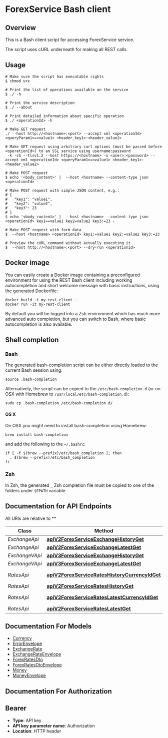 # ForexService Bash client

## Overview

This is a Bash client script for accessing ForexService service.

The script uses cURL underneath for making all REST calls.

## Usage

```shell
# Make sure the script has executable rights
$ chmod u+x 

# Print the list of operations available on the service
$ ./ -h

# Print the service description
$ ./ --about

# Print detailed information about specific operation
$ ./ <operationId> -h

# Make GET request
./ --host http://<hostname>:<port> --accept xml <operationId> <queryParam1>=<value1> <header_key1>:<header_value2>

# Make GET request using arbitrary curl options (must be passed before <operationId>) to an SSL service using username:password
 -k -sS --tlsv1.2 --host https://<hostname> -u <user>:<password> --accept xml <operationId> <queryParam1>=<value1> <header_key1>:<header_value2>

# Make POST request
$ echo '<body_content>' |  --host <hostname> --content-type json <operationId> -

# Make POST request with simple JSON content, e.g.:
# {
#   "key1": "value1",
#   "key2": "value2",
#   "key3": 23
# }
$ echo '<body_content>' |  --host <hostname> --content-type json <operationId> key1==value1 key2=value2 key3:=23 -

# Make POST request with form data
$  --host <hostname> <operationId> key1:=value1 key2:=value2 key3:=23

# Preview the cURL command without actually executing it
$  --host http://<hostname>:<port> --dry-run <operationid>

```

## Docker image

You can easily create a Docker image containing a preconfigured environment
for using the REST Bash client including working autocompletion and short
welcome message with basic instructions, using the generated Dockerfile:

```shell
docker build -t my-rest-client .
docker run -it my-rest-client
```

By default you will be logged into a Zsh environment which has much more
advanced auto completion, but you can switch to Bash, where basic autocompletion
is also available.

## Shell completion

### Bash

The generated bash-completion script can be either directly loaded to the current Bash session using:

```shell
source .bash-completion
```

Alternatively, the script can be copied to the `/etc/bash-completion.d` (or on OSX with Homebrew to `/usr/local/etc/bash-completion.d`):

```shell
sudo cp .bash-completion /etc/bash-completion.d/
```

#### OS X

On OSX you might need to install bash-completion using Homebrew:

```shell
brew install bash-completion
```

and add the following to the `~/.bashrc`:

```shell
if [ -f $(brew --prefix)/etc/bash_completion ]; then
  . $(brew --prefix)/etc/bash_completion
fi
```

### Zsh

In Zsh, the generated `_` Zsh completion file must be copied to one of the folders under `$FPATH` variable.

## Documentation for API Endpoints

All URIs are relative to **

Class | Method | HTTP request | Description
------------ | ------------- | ------------- | -------------
*ExchangeApi* | [**apiV2ForexServiceExchangeHistoryGet**](docs/ExchangeApi.md#apiv2forexserviceexchangehistoryget) | **GET** /api/v2/ForexService/Exchange/History | 
*ExchangeApi* | [**apiV2ForexServiceExchangeLatestGet**](docs/ExchangeApi.md#apiv2forexserviceexchangelatestget) | **GET** /api/v2/ForexService/Exchange/Latest | 
*ExchangeVApi* | [**apiV3ForexServiceExchangeHistoryGet**](docs/ExchangeVApi.md#apiv3forexserviceexchangehistoryget) | **GET** /api/v3/ForexService/Exchange/History | 
*ExchangeVApi* | [**apiV3ForexServiceExchangeLatestGet**](docs/ExchangeVApi.md#apiv3forexserviceexchangelatestget) | **GET** /api/v3/ForexService/Exchange/Latest | 
*RatesApi* | [**apiV2ForexServiceRatesHistoryCurrencyIdGet**](docs/RatesApi.md#apiv2forexservicerateshistorycurrencyidget) | **GET** /api/v2/ForexService/Rates/History/{currencyId} | 
*RatesApi* | [**apiV2ForexServiceRatesHistoryGet**](docs/RatesApi.md#apiv2forexservicerateshistoryget) | **GET** /api/v2/ForexService/Rates/History | 
*RatesApi* | [**apiV2ForexServiceRatesLatestCurrencyIdGet**](docs/RatesApi.md#apiv2forexservicerateslatestcurrencyidget) | **GET** /api/v2/ForexService/Rates/Latest/{currencyId} | 
*RatesApi* | [**apiV2ForexServiceRatesLatestGet**](docs/RatesApi.md#apiv2forexservicerateslatestget) | **GET** /api/v2/ForexService/Rates/Latest | 


## Documentation For Models

 - [Currency](docs/Currency.md)
 - [ErrorEnvelope](docs/ErrorEnvelope.md)
 - [ExchangeRate](docs/ExchangeRate.md)
 - [ExchangeRateEnvelope](docs/ExchangeRateEnvelope.md)
 - [ForexRatesDto](docs/ForexRatesDto.md)
 - [ForexRatesDtoEnvelope](docs/ForexRatesDtoEnvelope.md)
 - [Money](docs/Money.md)
 - [MoneyEnvelope](docs/MoneyEnvelope.md)


## Documentation For Authorization


## Bearer


- **Type**: API key
- **API key parameter name**: Authorization
- **Location**: HTTP header

